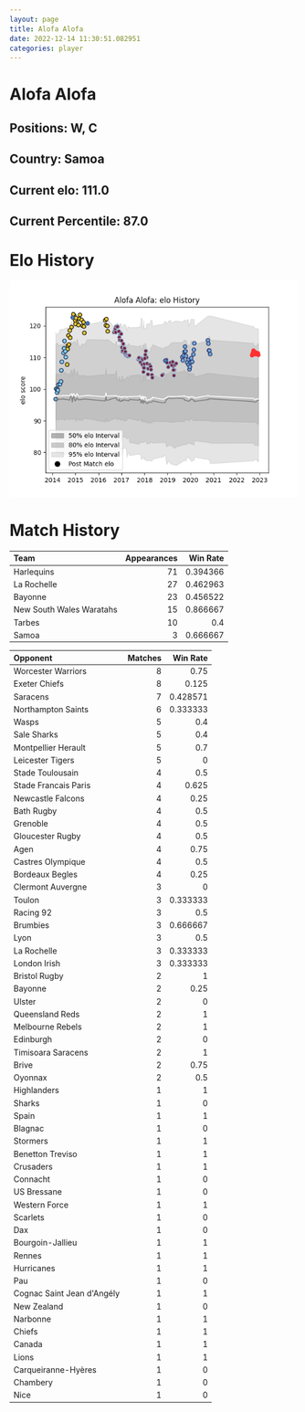 ```yaml
---  
layout: page  
title: Alofa Alofa  
date: 2022-12-14 11:30:51.082951  
categories: player  
---
```

# Alofa Alofa

## Positions: W, C

## Country: Samoa

## Current elo: 111.0

## Current Percentile: 87.0

# Elo History


![elo history](history_AlofaAlofa.png)
# Match History


| Team                     |   Appearances |   Win Rate |
|:-------------------------|--------------:|-----------:|
| Harlequins               |            71 |   0.394366 |
| La Rochelle              |            27 |   0.462963 |
| Bayonne                  |            23 |   0.456522 |
| New South Wales Waratahs |            15 |   0.866667 |
| Tarbes                   |            10 |   0.4      |
| Samoa                    |             3 |   0.666667 |

| Opponent                   |   Matches |   Win Rate |
|:---------------------------|----------:|-----------:|
| Worcester Warriors         |         8 |   0.75     |
| Exeter Chiefs              |         8 |   0.125    |
| Saracens                   |         7 |   0.428571 |
| Northampton Saints         |         6 |   0.333333 |
| Wasps                      |         5 |   0.4      |
| Sale Sharks                |         5 |   0.4      |
| Montpellier Herault        |         5 |   0.7      |
| Leicester Tigers           |         5 |   0        |
| Stade Toulousain           |         4 |   0.5      |
| Stade Francais Paris       |         4 |   0.625    |
| Newcastle Falcons          |         4 |   0.25     |
| Bath Rugby                 |         4 |   0.5      |
| Grenoble                   |         4 |   0.5      |
| Gloucester Rugby           |         4 |   0.5      |
| Agen                       |         4 |   0.75     |
| Castres Olympique          |         4 |   0.5      |
| Bordeaux Begles            |         4 |   0.25     |
| Clermont Auvergne          |         3 |   0        |
| Toulon                     |         3 |   0.333333 |
| Racing 92                  |         3 |   0.5      |
| Brumbies                   |         3 |   0.666667 |
| Lyon                       |         3 |   0.5      |
| La Rochelle                |         3 |   0.333333 |
| London Irish               |         3 |   0.333333 |
| Bristol Rugby              |         2 |   1        |
| Bayonne                    |         2 |   0.25     |
| Ulster                     |         2 |   0        |
| Queensland Reds            |         2 |   1        |
| Melbourne Rebels           |         2 |   1        |
| Edinburgh                  |         2 |   0        |
| Timisoara Saracens         |         2 |   1        |
| Brive                      |         2 |   0.75     |
| Oyonnax                    |         2 |   0.5      |
| Highlanders                |         1 |   1        |
| Sharks                     |         1 |   0        |
| Spain                      |         1 |   1        |
| Blagnac                    |         1 |   0        |
| Stormers                   |         1 |   1        |
| Benetton Treviso           |         1 |   1        |
| Crusaders                  |         1 |   1        |
| Connacht                   |         1 |   0        |
| US Bressane                |         1 |   0        |
| Western Force              |         1 |   1        |
| Scarlets                   |         1 |   0        |
| Dax                        |         1 |   0        |
| Bourgoin-Jallieu           |         1 |   1        |
| Rennes                     |         1 |   1        |
| Hurricanes                 |         1 |   1        |
| Pau                        |         1 |   0        |
| Cognac Saint Jean d'Angély |         1 |   1        |
| New Zealand                |         1 |   0        |
| Narbonne                   |         1 |   1        |
| Chiefs                     |         1 |   1        |
| Canada                     |         1 |   1        |
| Lions                      |         1 |   1        |
| Carqueiranne-Hyères        |         1 |   0        |
| Chambery                   |         1 |   0        |
| Nice                       |         1 |   0        |